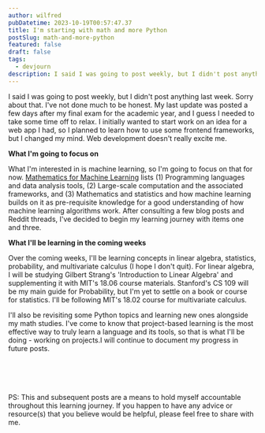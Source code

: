 ```yaml
---
author: wilfred
pubDatetime: 2023-10-19T00:57:47.37
title: I'm starting with math and more Python
postSlug: math-and-more-python
featured: false
draft: false
tags:
  - devjourn
description: I said I was going to post weekly, but I didn't post anything last week. Here's what I have for this week.
---
```


I said I was going to post weekly, but I didn't post anything last week. Sorry about that. I've not done much to be honest. My last update was posted a few days after my final exam for the academic year, and I guess I needed to take some time off to relax. I initially wanted to start work on an idea for a web app I had, so I planned to learn how to use some frontend frameworks, but I changed my mind. Web development doesn't really excite me.
<br>

**What I'm going to focus on**

What I'm interested in is machine learning, so I'm going to focus on that for now. [Mathematics for Machine Learning](https://mml-book.github.io/) lists (1) Programming languages and data analysis tools, (2) Large-scale computation and the associated frameworks, and (3) Mathematics and statistics and how machine learning builds on it as pre-requisite knowledge for a good understanding of how machine learning algorithms work. After consulting a few blog posts and Reddit threads, I've decided to begin my learning journey with items one and three.
<br>

**What I'll be learning in the coming weeks**

Over the coming weeks, I'll be learning concepts in linear algebra, statistics, probability, and multivariate calculus (I hope I don't quit). For linear algebra, I will be studying Gilbert Strang's 'Introduction to Linear Algebra' and supplementing it with MIT's 18.06 course materials. Stanford's CS 109 will be my main guide for Probability, but I'm yet to settle on a book or course for statistics. I'll be following MIT's 18.02 course for multivariate calculus.

I'll also be revisiting some Python topics and learning new ones alongside my math studies. I've come to know that project-based learning is the most effective way to truly learn a language and its tools, so that is what I'll be doing - working on projects.I will continue to document my progress in future posts.  
<br>
<br>
<br>
<br>

PS: This and subsequent posts are a means to hold myself accountable throughout this learning journey. If you happen to have any advice or resource(s) that you believe would be helpful, please feel free to share with me.
